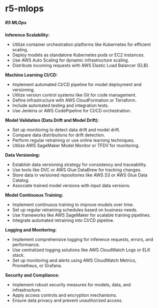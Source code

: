 # r5-mlops
##### R5 MLOps



**Inference Scalability:**
- Utilize container orchestration platforms like Kubernetes for efficient scaling.
- Deploy models as standalone Kubernetes pods or EC2 instances.
- Use AWS Auto Scaling for dynamic infrastructure scaling.
- Distribute incoming requests with AWS Elastic Load Balancer (ELB).

**Machine Learning CI/CD:**
- Implement automated CI/CD pipeline for model deployment and versioning.
- Utilize version control systems like Git for code management.
- Define infrastructure with AWS CloudFormation or Terraform.
- Include automated testing and integration tests.
- Use Jenkins or AWS CodePipeline for CI/CD orchestration.

**Model Validation (Data Drift and Model Drift):**
- Set up monitoring to detect data drift and model drift.
- Compare data distributions for drift detection.
- Perform regular retraining or use online learning techniques.
- Utilize AWS SageMaker Model Monitor or TFDV for monitoring.

**Data Versioning:**
- Establish data versioning strategy for consistency and traceability.
- Use tools like DVC or AWS Glue DataBrew for tracking changes.
- Store data in versioned repositories like AWS S3 or AWS Glue Data Catalog.
- Associate trained model versions with input data versions.

**Model Continuous Training:**
- Implement continuous training to improve models over time.
- Set up regular retraining schedules based on business needs.
- Use frameworks like AWS SageMaker for scalable training pipelines.
- Integrate automated retraining into CI/CD pipeline.

**Logging and Monitoring:**
- Implement comprehensive logging for inference requests, errors, and performance.
- Use centralized logging solutions like AWS CloudWatch Logs or ELK stack.
- Set up monitoring and alerts using AWS CloudWatch Metrics, Prometheus, or Grafana.

**Security and Compliance:**
- Implement robust security measures for models, data, and infrastructure.
- Apply access controls and encryption mechanisms.
- Ensure data privacy and prevent unauthorized access.
